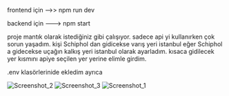 frontend için -->> npm run dev 

backend için --->  npm start 

proje mantık olarak istediğiniz gibi çalışıyor.
sadece api yi kullanırken çok sorun yaşadım. kişi Schiphol dan gidicekse varış yeri istanbul eğer Schiphol a gidecekse uçağın kalkış yeri istanbul olarak ayarladım.
kısaca gidilecek yer kısmını apiye seçilen yer yerine elimle girdim. 


.env klasörlerinide ekledim ayrıca

![Screenshot_2](https://github.com/user-attachments/assets/9ad938e2-37ba-4a80-8a07-a7e9622cd20d)
![Screenshot_3](https://github.com/user-attachments/assets/db619ae5-cb4a-4011-97eb-8d2d87fa4eda)
![Screenshot_1](https://github.com/user-attachments/assets/874fe9d9-a80e-4c48-b97b-95a0626e1980)
